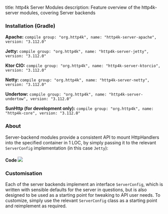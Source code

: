 title: http4k Server Modules
description: Feature overview of the http4k-server modules, covering Server backends

### Installation (Gradle)
**Apache:** ```compile group: "org.http4k", name: "http4k-server-apache", version: "3.112.0"```

**Jetty:** ```compile group: "org.http4k", name: "http4k-server-jetty", version: "3.112.0"```

**Ktor CIO:** ```compile group: "org.http4k", name: "http4k-server-ktorcio", version: "3.112.0"```

**Netty:** ```compile group: "org.http4k", name: "http4k-server-netty", version: "3.112.0"```

**Undertow:** ```compile group: "org.http4k", name: "http4k-server-undertow", version: "3.112.0"```

**SunHttp (for development only):** ```compile group: "org.http4k", name: "http4k-core", version: "3.112.0"```

### About
Server-backend modules provide a consistent API to mount HttpHandlers into the specified container in 1 LOC, by 
simply passing it to the relevant `ServerConfig` implementation (in this case `Jetty`):

#### Code [<img class="octocat" src="/img/octocat-32.png"/>](https://github.com/http4k/http4k/blob/master/src/docs/guide/modules/servers/example_http.kt)
<script src="https://gist-it.appspot.com/https://github.com/http4k/http4k/blob/master/src/docs/guide/modules/servers/example_http.kt"></script>

### Customisation
Each of the server backends implement an interface `ServerConfig`, which is written with sensible defaults for the server in questions, 
but is also designed to be used as a starting point for tweaking to API user needs. To customize, simply use the relevant `ServerConfig` 
class as a starting point and reimplement as required.
